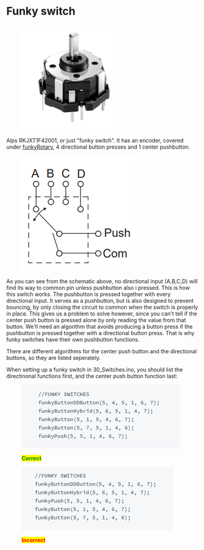 # Funky switch

<figure><img src="../../.gitbook/assets/image (1) (1) (4).png" alt=""><figcaption></figcaption></figure>

Alps RKJXT1F42001, or just "funky switch". It has an encoder, covered under [funkyRotary](../encoders/funkyrotary.md), 4 directional button presses and 1 center pushbutton.

<figure><img src="../../.gitbook/assets/image (8) (2).png" alt=""><figcaption></figcaption></figure>

As you can see from the schematic above, no directional input (A,B,C,D) will find its way to common pin unless pushbutton also i pressed. This is how this switch works. The pushbutton is pressed together with every directional input. It serves as a pushbutton, but is also designed to prevent bouncing, by only closing the circuit to common when the switch is properly in place. This gives us a problem to solve however, since you can't tell if the center push button is pressed alone by only reading the value from that button. We'll need an algorithm that avoids producing a button press if the pushbutton is pressed together with a directional button press. That is why funky switches have their own pushbutton functions.&#x20;

There are different algorithms for the center push button and the directional buttons, so they are listed seperately.&#x20;

When setting up a funky switch in 30\_Switches.ino, you should list the directinonal functions first, and the center push button function last:

<figure><img src="../../.gitbook/assets/image (11) (1) (1) (1).png" alt=""><figcaption><p><mark style="color:green;"><strong>Correct</strong></mark></p></figcaption></figure>

<figure><img src="../../.gitbook/assets/image (7) (1) (2) (1).png" alt=""><figcaption><p><mark style="color:red;"><strong>Incorrect</strong></mark></p></figcaption></figure>
